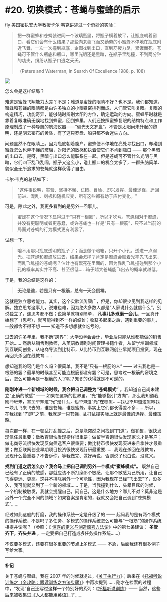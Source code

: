 # #20. 切换模式：苍蝇与蜜蜂的启示
fly
美国密执安大学教授卡尔·韦克讲述过一个奇妙的实验：

> 把一群蜜蜂和苍蝇装进同一个玻璃瓶里，将瓶子横着放平，让瓶底朝着窗口，看它们会有什么结果？那些向来善飞而又勤劳的小蜜蜂不停地在瓶底附近飞舞，一次一次撞到瓶底，企图找到出口，直到筋疲力尽，累饿而死。苍蝇可不管什么瓶底和瓶口，哪里光明还是黑暗，在瓶子里乱撞，不到两分钟的功夫，纷纷从瓶子口逃之夭夭。
> 
> （Peters and Waterman, In Search Of Excellence 1988, p. 108）

![](images/fly-and-bee.jpg)

怎么会是这样结局？

难道是蜜蜂飞翔能力太差？不是；难道是蜜蜂的眼睛不好？也不是。我们都知道，蜜蜂和苍蝇的眼睛都是由许多独立的小眼紧密排列而成，人们管它叫复眼。复眼的构造精巧，功能奇异，能够随时辨别太阳的方位，确定运动的方向。蜜蜂平时就是靠着复眼准确无误地找到蜂蜜，回到蜂巢。人们还按照蜜蜂复眼的结构特点和工作原理制成了一种导航的航海仪器——“偏光天文罗盘”。不管是太阳尚未升起的黎明，还是阴云密布的黄昏，有了这只罗盘，船只都不会迷失方向。

问题显然不在眼睛上。因为瓶底朝着窗户，蜜蜂便不停地在亮处寻找出口，却碰到蜜蜂怎么也弄不懂的玻璃，对阳光的敏感和执着使它们不肯到瓶口 —— 那个黑暗的出口去。是呀，黑暗与出口怎么能联系在一起。但是苍蝇可不管什么光明与黑暗，它们四下乱飞乱闯，瓶子又这么小，碰上瓶口的机会太多了，一群头脑简单、貌似全无所追求的苍蝇就这样获得了自由。

卡尔·韦克的总结如下：

> "这件事说明，实验、坚持不懈、试错、冒险、即兴发挥、最佳途径、迂回前进、混乱、刻板和随机应变，所有这些都有助于应付变化。"

可是，除此之外，我更多看到的是另外一回事儿。

> 蜜蜂在这个情况下显得过于“只有一根筋”，所以才吃亏。苍蝇相对于蜜蜂，并没有更聪明或者更愚蠢，或许苍蝇也一样是“只有一根筋”，只不过当前的局面对苍蝇的行为模式更有利罢了。

试想一下，

> 咱不用那只瓶底透明的瓶子了；而是做个暗箱，只开个小孔，透进一点弱光。把苍蝇和蜜蜂放进去，结果会怎样？肯定是蜜蜂会顺着光率先飞出来，而乱飞乱撞的苍蝇呢？估计也有累死在里面的，因为靠乱飞乱撞碰到那个小孔的概率其实并不高、甚至很低……箱子越大苍蝇能飞出去的概率就越低。

于是，我的总结是这样的：

> **无论是谁，若是只有一根筋，总有一天会倒霉。**

这就是独立思考能力。其实，这个实验流传颇广，但是，你却很少见到我这样的见解。独立思考这事儿，说难也难，因为绝大多数人都是“人家说什么就信什么”，别说独立了，连思考都不做；说简单就特别简单， **凡事儿多琢磨一会儿**。一旦真开始想了（思考），就可能得到不一样的结论；收获多起来之后，遇到重要的事儿，一般都舍不得不想 —— 知道不多想想就会吃亏的。

过去的许多年里，我不断“跨界”：大学没学会会计，毕业后只能从谁都能做的销售开始…… 然后从销售到教师，从英语教师到时间管理书籍作者，从留学培训领域到互联网创业，从电商导流到比特币，从比特币到互联网创业早期项目投资，现在再回头杀回在线教育……

想知道我的窍门是什么吗？很简单，我不是“只有一根筋的人” —— 过去我也是一根筋的罢？最早的时候甚至可能连根筋都没有罢？可是，思考过一根筋的窘境之后，怎么可能再是一根筋的人了呢？知识的获得就是不可逆的。

**刚刚冲进一个新领域的时候，我会把自己调整为“苍蝇模式”** 。我知道自己尚未建立“正确的敏感” —— 如果在这新的世界里，“光”能够指引“方向”，那么我知道我刚冲进来，甚至不知道“光”是什么，也不知道“光”在哪里……我也不知道这里跟我一块儿飞来飞去的，谁是苍蝇，谁是蜜蜂，事实上它们都长得差不多…… 所以，在我找到“门道”之前，我就是一只苍蝇，乱打乱撞实际上就是最佳的选择、最佳策略。

每次都一样，在一顿乱打乱撞之后，总是能突然之间找到“门道”。做销售，很快发现信任最重要；做教育很快发现榜样很重要；做留学咨询很快发现家长才是客户；做电商导流很快发现反向筛选客户很重要；做比特币很快发现买进来且拿住才最重要；做互联网创业早期项目投资很快发现行研最重要…… 我现在杀回在线教育，发现什么最重要？不告诉你，等我做完、做好再说，否则说了也白说，没意义。

**找到门道之后怎么办？我会马上把自己调到另外一个模式“蜜蜂模式”。** 既然自己已经有了正确的敏感，那就应该不断打磨那个敏感，让那个敏感为己所用，让自己飞得更远、更高。这并不排除另外一个可能性，因为我现在已经“飞出去”了，没多久，我可能就又到了一个新的领域…… 于是，当我撞到什么，头晕目眩的时候，一个机制被触发，我就会提醒自己，问自己，这是什么地方？哪儿不对？莫非这是另外一个完全不同的领域？如果答案是肯定的，我就又会把自己调到“苍蝇模式”……

经过如此这般的打磨，我的操作系统一定是升级了的 —— 起码我的是有两个模式的操作系统，不是吗？多任务、多模式的操作系统怎么可能与“一根筋”的操作系统相提并论呢？（参照：《 [惊喜的定义与创造惊喜方法论](A18.html)》中的第七条建议： **多管齐下，齐头并进** ，一定要把自己打造成多任务操作系统……）

不仅要多模式，还要在很多重要的节点上多模式 —— 不急，后面我还有很多例子写给大家。

<hr />

**补记**

关于苍蝇与蜜蜂，我在 2007 年的时候就提过，《[关于执行力](http://t.cn/R4yEpmv)》；后来在《[托福听说训练之（全攻略：跟读训练之方法步骤）](http://t.cn/R4yEW2j)》中再次提到…… 刚才在检索的过程中，“发现”自己还写过这样一个特别好的系列：《[托福听说训练](http://t.cn/R4yEHG7)》—— 当然，这些后来被收集进[《人人都能用英语》](http://zhibimo.com/books/xiaolai/everyone-can-use-english)了…… 
